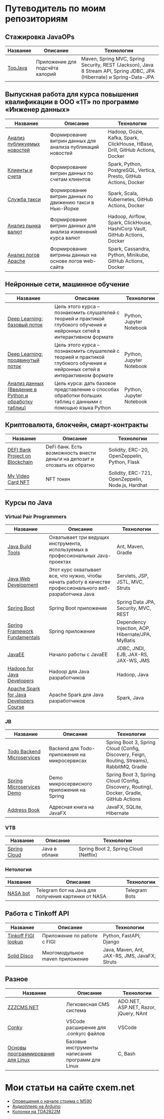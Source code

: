 # Путеводитель по моим репозиториям

## Стажировка JavaOPs
|Название|Описание|Технологии|
|------|------|------|
|[TopJava](https://github.com/atdushi/topjava)|Приложение для подсчёта калорий|Maven, Spring MVC, Spring Security, REST (Jackson), Java 8 Stream API, Spring JDBC, JPA (Hibernate) и Spring-Data-JPA|

## Выпускная работа для курса повышения квалификации в ООО «1Т» по программе «Инженер данных»
|Название|Описание|Технологии|
|------|------|------|
|[Анализ публикуемых новостей](https://github.com/data-engineer-course/pubnews)|Формирование витрин данных для анализа публикаций новостей|Hadoop, Oozie, Kafka, Spark, ClickHouse, HBase, Drill, GitHub Actions, Docker|
|[Клиенты и счета](https://github.com/data-engineer-course/taxacco)|Формирование витрин данных по счетам клиентов|Spark, Python, PostgreSQL, Vertica, Presto, GitHub Actions, Docker|
|[Служба такси](https://github.com/data-engineer-course/cartax)|Формирование витрин данных по движению такси в Нью-Йорке|Spark, Scala, Kubernetes, GitHub Actions, Docker|
|[Анализ рынка валют](https://github.com/data-engineer-course/stocash)|Формирование витрин данных для анализа изменений курса валют|Hadoop, Airflow, Spark, ClickHouse, HashiCorp Vault, GitHub Actions, Docker|
|[Анализ логов Apache](https://github.com/data-engineer-course/adapache)|Формирование витрины данных на основе логов web-сайта|Spark, Cassandra, Python, Minikube, GitHub Actions, Docker|

## Нейронные сети, машинное обучение
|Название|Описание|Технологии|
|------|------|------|
|[Deep Learning: базовый поток](https://github.com/atdushi/DLS-basic)|Цель этого курса – познакомить слушателей с теорией и практикой глубокого обучения и нейронных сетей в интерактивном формате|Python, Jupyter Notebook|
|[Deep Learning: продвинутый поток](https://github.com/atdushi/DLS-advanced)|Цель этого курса – познакомить слушателей с теорией и практикой глубокого обучения и нейронных сетей в интерактивном формате|Python, Jupyter Notebook|
|[Анализ данных (Введение в Python и обработку таблиц)](https://github.com/atdushi/legendary-tribble)|Цель курса: дать базовое представление о способах обработки больших таблиц с данными с помощью языка Python|Python, Jupyter Notebook|

## Криптовалюта, блокчейн, смарт-контракты
|Название|Описание|Технологии|
|------|------|------|
|[DEFI Bank Project on Blockchain](https://github.com/atdushi/bug-free-barnacle)|DeFi банк. Есть возможность внести деньги на депозит и отозвать их обратно|Solidity, ERC-20, OpenZeppelin, Python, Flask|
|[My Video Card NFT](https://github.com/atdushi/shiny-memory)|NFT токен|Solidity, ERC-721, OpenZeppelin, Node.js, Hardhat|

## Курсы по Java
### Virtual Pair Programmers
|Название|Описание|Технологии|
|------|------|------|
|[Java Build Tools](https://github.com/vpp-repositories/java-build-tools)|Охватывает три ведущих инструмента, используемых в профессиональных Java-проектах|Ant, Maven, Gradle|
|[Java Web Development](https://github.com/vpp-repositories/java-web-development)|Этот курс охватывает все, что нужно, чтобы начать работу в качестве профессионального веб-разработчика Java|Servlets, JSP, JSTL, MVC, Struts|
|[Spring Boot](https://github.com/vpp-repositories/spring-boot)|Spring Boot приложение|Spring Data JPA, Security, MVC, REST|
|[Spring Framework Fundamentals](https://github.com/vpp-repositories/spring-framework-fundamentals)|Spring приложение|Dependency Injection, AOP, Hibernate/JPA, MyBatis|
|[JavaEE](https://github.com/vpp-repositories/java-ee)|Начало работы с JavaEE|JDBC, JNDI, EJB, JAX-RS, JAX-WS, JMS|
|[Hadoop for Java Developers](https://github.com/vpp-repositories/first-hadoop-project)|Hadoop для Java разработчиков|Hadoop, Java|
|[Apache Spark for Java Developers Course](https://github.com/vpp-repositories/apache-spark-course)|Apache Spark для Java разработчиков|Spark, Java|

### JB
|Название|Описание|Технологии|
|------|------|------|
|[Todo Backend Microservices](https://github.com/java-repositories/todo-backend-microservices)|Backend для Todo-приложения на микросервисах|Spring Boot 3, Spring Cloud (Config, Discovery, Feign, Routing, Streams), RabbitMQ, Gradle|
|[Spring Microservices Demo](https://github.com/java-repositories/spring-micro-demo)|Demo микросервисного приложения на Spring|Spring Boot 3, Spring Cloud (Config, Discovery, Routing), Docker, Gradle, GitHub Actions|
|[Address Book](https://github.com/java-repositories/java-fx-address-book)|Адресная книга на JavaFX|JavaFX, SQLite, Hibernate|

### VTB
|Название|Описание|Технологии|
|------|------|------|
|[Spring Cloud](https://github.com/java-repositories/spring-cloud)|Java в облаке|Spring Boot 2, Spring Cloud (Netflix)|

### Нетология
|Название|Описание|Технологии|
|------|------|------|
|[NASA bot](https://github.com/java-repositories/NASA_bot)|Telegram бот на Java для получения картинки от NASA|Telegram Bots|

## Работа с Tinkoff API
|Название|Описание|Технологии|
|------|------|------|
|[Tinkoff FIGI lookup](https://github.com/atdushi/tinkoff-figi-lookup)|Приложение по работе с FIGI|Python, FastAPI, Django|
|[Solid Disco](https://github.com/atdushi/solid-disco)|Многомодульное maven приложение|Java, Maven, Ant, JAX-RS, JMS, JavaFX, Struts|

## Разное
|Название|Описание|Технологии|
|------|------|------|
|[ZZZCMS.NET](https://github.com/atdushi/Zzzcms.net)|Легковесная CMS система|ADO.NET, ASP.NET, Razor, jQuery, NAnt|
|[Conky](https://github.com/atdushi/conky)|VSCode расширение для .conkyrc файлов|VSCode|
|[Основы программирования для Linux](https://github.com/atdushi/automatic-waddle)|Базовые инструменты написания программ для Linux|C, Bash|

# Мои статьи на сайте cxem.net
 - [Оповещения о начале стрима с M590](https://cxem.net/sotov/sotov123.php)
 - [Аудиоплеер на Arduino](https://cxem.net/arduino/arduino177.php)
 - [Колонки на TDA2822M](https://cxem.net/sound/dinamics/dinamic106.php)
